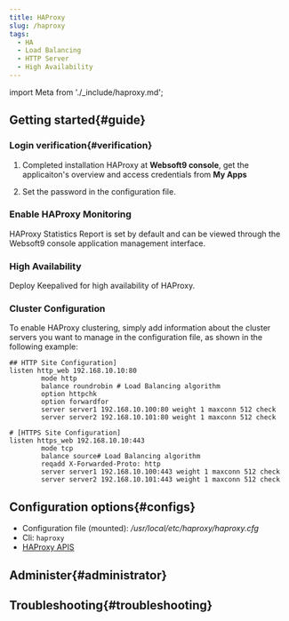 ```yaml
---
title: HAProxy
slug: /haproxy
tags:
  - HA
  - Load Balancing
  - HTTP Server
  - High Availability
---
```


import Meta from './_include/haproxy.md';

<Meta name="meta" />

## Getting started{#guide}

### Login verification{#verification}

1. Completed installation HAProxy at **Websoft9 console**, get the applicaiton's overview and access credentials from **My Apps**  

2. Set the password in the configuration file.

### Enable HAProxy Monitoring

HAProxy Statistics Report is set by default and can be viewed through the Websoft9 console application management interface.  

### High Availability

Deploy Keepalived for high availability of HAProxy.

### Cluster Configuration

To enable HAProxy clustering, simply add information about the cluster servers you want to manage in the configuration file, as shown in the following example:

  ```
  ## HTTP Site Configuration]
  listen http_web 192.168.10.10:80
          mode http
          balance roundrobin # Load Balancing algorithm
          option httpchk
          option forwardfor
          server server1 192.168.10.100:80 weight 1 maxconn 512 check
          server server2 192.168.10.101:80 weight 1 maxconn 512 check

  # [HTTPS Site Configuration]
  listen https_web 192.168.10.10:443
          mode tcp
          balance source# Load Balancing algorithm
          reqadd X-Forwarded-Proto: http
          server server1 192.168.10.100:443 weight 1 maxconn 512 check
          server server2 192.168.10.101:443 weight 1 maxconn 512 check
  ```

## Configuration options{#configs}

- Configuration file (mounted): */usr/local/etc/haproxy/haproxy.cfg*
- Cli: `haproxy`
- [HAProxy APIS](https://www.haproxy.com/blog/haproxy-apis/)

## Administer{#administrator}

## Troubleshooting{#troubleshooting}

